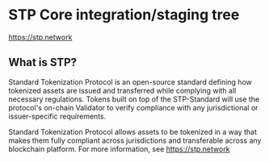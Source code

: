 STP Core integration/staging tree
=====================================

https://stp.network

What is STP?
----------------

Standard Tokenization Protocol is an open-source standard defining how tokenized assets are issued and transferred while complying with all necessary regulations. Tokens built on top of the STP-Standard will use the protocol's on-chain Validator to verify compliance with any jurisdictional or issuer-specific requirements.

Standard Tokenization Protocol allows assets to be tokenized in a way that makes them fully compliant across jurisdictions and transferable across any blockchain platform. For more information, see https://stp.network
